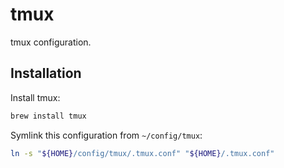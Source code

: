# tmux

tmux configuration.


## Installation

Install tmux:

```bash
brew install tmux
```

Symlink this configuration from `~/config/tmux`:

```bash
ln -s "${HOME}/config/tmux/.tmux.conf" "${HOME}/.tmux.conf"
```
